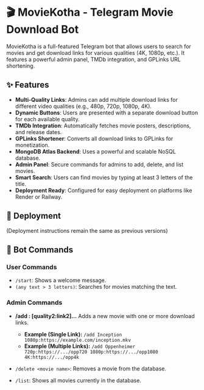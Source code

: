 # 🎬 MovieKotha - Telegram Movie Download Bot

MovieKotha is a full-featured Telegram bot that allows users to search for movies and get download links for various qualities (4K, 1080p, etc.). It features a powerful admin panel, TMDb integration, and GPLinks URL shortening.

## ✨ Features

- **Multi-Quality Links**: Admins can add multiple download links for different video qualities (e.g., 480p, 720p, 1080p, 4K).
- **Dynamic Buttons**: Users are presented with a separate download button for each available quality.
- **TMDb Integration**: Automatically fetches movie posters, descriptions, and release dates.
- **GPLinks Shortener**: Converts all download links to GPLinks for monetization.
- **MongoDB Atlas Backend**: Uses a powerful and scalable NoSQL database.
- **Admin Panel**: Secure commands for admins to add, delete, and list movies.
- **Smart Search**: Users can find movies by typing at least 3 letters of the title.
- **Deployment Ready**: Configured for easy deployment on platforms like Render or Railway.

## 🚀 Deployment

(Deployment instructions remain the same as previous versions)

## 🤖 Bot Commands

### User Commands
- `/start`: Shows a welcome message.
- `(any text > 3 letters)`: Searches for movies matching the text.

### Admin Commands
- **/add <movie name> <quality1>:<link1> [quality2:link2]...**
  Adds a new movie with one or more download links.
  - **Example (Single Link):**
    `/add Inception 1080p:https://example.com/inception.mkv`
  - **Example (Multiple Links):**
    `/add Oppenheimer 720p:https://.../opp720 1080p:https://.../opp1080 4K:https://.../opp4k`

- `/delete <movie name>`: Removes a movie from the database.
- `/list`: Shows all movies currently in the database.